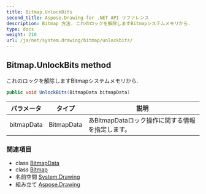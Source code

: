 ```yaml
---
title: Bitmap.UnlockBits
second_title: Aspose.Drawing for .NET API リファレンス
description: Bitmap 方法. これのロックを解除しますBitmapシステムメモリから.
type: docs
weight: 210
url: /ja/net/system.drawing/bitmap/unlockbits/
---
```

## Bitmap.UnlockBits method

これのロックを解除しますBitmapシステムメモリから.

```csharp
public void UnlockBits(BitmapData bitmapData)
```

| パラメータ | タイプ | 説明 |
| --- | --- | --- |
| bitmapData | BitmapData | あBitmapDataロック操作に関する情報を指定します。 |

### 関連項目

* class [BitmapData](../../../system.drawing.imaging/bitmapdata/)
* class [Bitmap](../)
* 名前空間 [System.Drawing](../../bitmap/)
* 組み立て [Aspose.Drawing](../../../)


